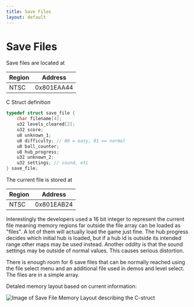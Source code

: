 ```yaml
---
title: Save Files
layout: default
---
```


# Save Files

Save files are located at

|Region|Address|
|---|---|
|NTSC|0x801EAA44|

C Struct definition

```c
typedef struct save_file {
    char filename[4];
    u32 levels_cleared[2];
    u32 score;
    u8 unknown_1;
    u8 difficulty; // 00 = easy, 01 == normal
    u8 ball_counter;
    u8 hub_progress;
    u32 unknown_2;
    u32 settings; // sound, etc
} save_file;
```

The current file is stored at

|Region|Address|
|---|---|
|NTSC|0x801EAB24|

Interestingly the developers used a 16 bit integer to represent the current file meaning
memory regions far outside the file array can be loaded as "files".
A lot of them will actually load the game just fine. The hub progress decides which initial hub is loaded, but if
a hub id is outside its intended range other maps may be used instead.
Another oddity is that the sound settings may be outside of normal values. This causes serious distortion.

There is enough room for 6 save files that can be normally reached using the file select menu
and an additional file used in demos and level select.
The files are in a simple array.

Detaled memory layout based on current information:

![Image of Save File Memory Layout describing the C-struct](/assets/glover_save_file.png)
